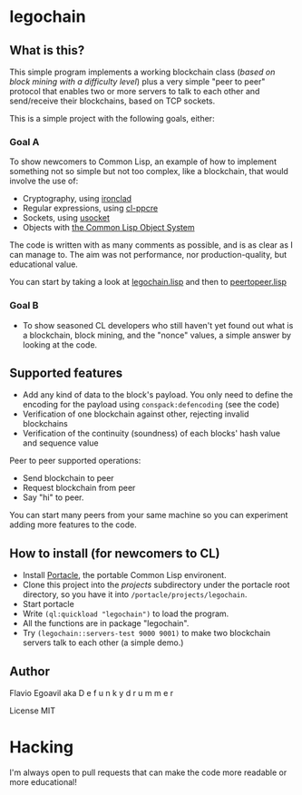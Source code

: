 # legochain

## What is this?

This simple program implements a working blockchain class (*based on block mining with a difficulty level*) plus a very simple "peer to peer" protocol that enables two or more servers to talk to each other and send/receive their blockchains, based on TCP sockets.  

This is a simple project with the following goals, either:

### Goal A

To show newcomers to Common Lisp, an example of how to implement something not so simple but not too complex, like a blockchain, that would involve the use of:

- Cryptography, using [ironclad](https://github.com/sharplispers/ironclad)
- Regular expressions, using [cl-ppcre](https://edicl.github.io/cl-ppcre/)
- Sockets, using [usocket](https://github.com/usocket/usocket)
- Objects with [the Common Lisp Object System](http://www.gigamonkeys.com/book/object-reorientation-generic-functions.html)

The code is written with as many comments as possible, and is as clear as I can manage to. The aim was not performance, nor production-quality, but educational value.

You can start by taking a look at [legochain.lisp](legochain.lisp) and then to [peertopeer.lisp](peertopeer.lisp)

### Goal B

- To show seasoned CL developers who still haven't yet found out what is a blockchain, block mining, and the "nonce" values, a simple answer by looking at the code.


## Supported features

- Add any kind of data to the block's payload. You only need to define the encoding for the payload using `conspack:defencoding` (see the code)
- Verification of one blockchain against other, rejecting invalid blockchains
- Verification of the continuity (soundness) of each blocks' hash value and sequence value

Peer to peer supported operations: 

- Send blockchain to peer
- Request blockchain from peer
- Say "hi" to peer.

You can start many peers from your same machine so you can experiment adding more features to the code.

## How to install (for newcomers to CL)

- Install [Portacle](https://portacle.github.io/), the portable Common Lisp environent.
- Clone this project into the *projects* subdirectory under the portacle root directory, so you have it into `/portacle/projects/legochain`.
- Start portacle
- Write `(ql:quickload "legochain")` to load the program.
- All the functions are in package "legochain".
- Try `(legochain::servers-test 9000 9001)` to make two blockchain servers talk to each other (a simple demo.)

## Author

Flavio Egoavil aka D e f u n k y d r u m m e r

License MIT

# Hacking

I'm always open to pull requests that can make the code more readable or more educational!
